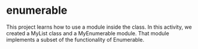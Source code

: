 # enumerable
This project learns how to use a module inside the class. In this activity, we created a MyList class and a MyEnumerable module. That module implements a subset of the functionality of Enumerable.
